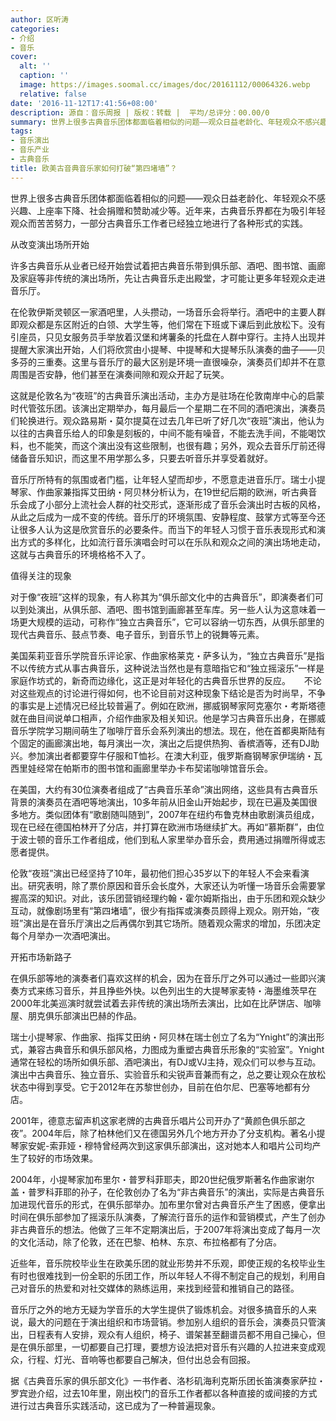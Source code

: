```yaml
---
author: 区听涛
categories:
- 介绍
- 音乐
cover:
  alt: ''
  caption: ''
  image: https://images.soomal.cc/images/doc/20161112/00064326.webp
  relative: false
date: '2016-11-12T17:41:56+08:00'
description: 源自：音乐周报 | 版权：转载 |  平均/总评分：00.00/0
summary: 世界上很多古典音乐团体都面临着相似的问题――观众日益老龄化、年轻观众不感兴趣、上座率下降、社会捐赠和赞助减少等。近年来，古典音乐界都在为吸引年轻观众而苦苦努力，一部分古典音乐工作者已经独立地进行了各种形式的实践。
tags:
- 音乐演出
- 音乐产业
- 古典音乐
title: 欧美古音典音乐家如何打破“第四堵墙”？
---
```


世界上很多古典音乐团体都面临着相似的问题――观众日益老龄化、年轻观众不感兴趣、上座率下降、社会捐赠和赞助减少等。近年来，古典音乐界都在为吸引年轻观众而苦苦努力，一部分古典音乐工作者已经独立地进行了各种形式的实践。

从改变演出场所开始

许多古典音乐从业者已经开始尝试着把古典音乐带到俱乐部、酒吧、图书馆、画廊及家庭等非传统的演出场所，先让古典音乐走出殿堂，才可能让更多年轻观众走进音乐厅。

在伦敦伊斯灵顿区一家酒吧里，人头攒动，一场音乐会将举行。酒吧中的主要人群即观众都是东区附近的白领、大学生等，他们常在下班或下课后到此放松下。没有引座员，只见女服务员手举放着汉堡和烤薯条的托盘在人群中穿行。主持人出现并提醒大家演出开始，人们将欣赏由小提琴、中提琴和大提琴乐队演奏的曲子――贝多芬的三重奏。这里与音乐厅的最大区别是环境一直很噪杂，演奏员们却并不在意周围是否安静，他们甚至在演奏间隙和观众开起了玩笑。

这就是伦敦名为“夜班”的古典音乐演出活动，主办方是驻场在伦敦南岸中心的启蒙时代管弦乐团。该演出定期举办，每月最后一个星期二在不同的酒吧演出，演奏员们轮换进行。观众路易斯・莫尔提莫在过去几年已听了好几次“夜班”演出，他认为以往的古典音乐给人的印象是刻板的，中间不能有噪音，不能去洗手间，不能喝饮料，也不能笑，而这个演出没有这些限制，也很有趣；另外，观众去音乐厅前还得储备音乐知识，而这里不用学那么多，只要去听音乐并享受着就好。

音乐厅所特有的氛围或者门槛，让年轻人望而却步，不愿意走进音乐厅。瑞士小提琴家、作曲家兼指挥艾田纳・阿贝林分析认为，在19世纪后期的欧洲，听古典音乐会成了小部分上流社会人群的社交形式，逐渐形成了音乐会演出时古板的风格，从此之后成为一成不变的传统。音乐厅的环境氛围、安静程度、鼓掌方式等至今还让很多人认为这是欣赏音乐的必要条件。而当下的年轻人习惯于音乐表现形式和演出方式的多样化，比如流行音乐演唱会时可以在乐队和观众之间的演出场地走动，这就与古典音乐的环境格格不入了。

值得关注的现象

对于像“夜班”这样的现象，有人称其为“俱乐部文化中的古典音乐”，即演奏者们可以到处演出，从俱乐部、酒吧、图书馆到画廊甚至车库。另一些人认为这意味着一场更大规模的运动，可称作“独立古典音乐”，它可以容纳一切东西，从俱乐部里的现代古典音乐、鼓点节奏、电子音乐，到音乐节上的锐舞等元素。

美国茱莉亚音乐学院音乐评论家、作曲家格莱克・萨多认为，“独立古典音乐”是指不以传统方式从事古典音乐，这种说法当然也是有意暗指它和“独立摇滚乐”一样是家庭作坊式的，新奇而边缘化，这正是对年轻化的古典音乐世界的反应。
　
不论对这些观点的讨论进行得如何，也不论目前对这种现象下结论是否为时尚早，不争的事实是上述情况已经比较普遍了。例如在欧洲，挪威钢琴家阿克塞尔・考斯塔德就在曲目间说单口相声，介绍作曲家及相关知识。他是学习古典音乐出身，在挪威音乐学院学习期间萌生了咖啡厅音乐会系列演出的想法。现在，他在首都奥斯陆有个固定的画廊演出地，每月演出一次，演出之后提供热狗、香槟酒等，还有DJ助兴。参加演出者都要穿牛仔服和T恤衫。在澳大利亚，俄罗斯裔钢琴家伊瑞纳・瓦西里娃经常在帕斯市的图书馆和画廊里举办卡布契诺咖啡馆音乐会。

在美国，大约有30位演奏者组成了“古典音乐革命”演出网络，这些具有古典音乐背景的演奏员在酒吧等地演出，10多年前从旧金山开始起步，现在已遍及美国很多地方。类似团体有“歌剧随叫随到”，2007年在纽约布鲁克林由歌剧演员组成，现在已经在德国柏林开了分店，并打算在欧洲市场继续扩大。再如“慕斯群”，由位于波士顿的音乐工作者组成，他们到私人家里举办音乐会，费用通过捐赠所得或志愿者提供。

伦敦“夜班”演出已经坚持了10年，最初他们担心35岁以下的年轻人不会来看演出。研究表明，除了票价原因和音乐会长度外，大家还认为听懂一场音乐会需要掌握高深的知识。对此，该乐团营销经理约翰・霍尔姆斯指出，由于乐团和观众缺少互动，就像剧场里有“第四堵墙”，很少有指挥或演奏员顾得上观众。刚开始，“夜班”演出是在音乐厅演出之后再偶尔到其它场所。随着观众需求的增加，乐团决定每个月举办一次酒吧演出。

开拓市场新路子

在俱乐部等地的演奏者们喜欢这样的机会，因为在音乐厅之外可以通过一些即兴演奏方式来练习音乐，并且挣些外快。以色列出生的大提琴家麦特・海墨维茨早在2000年北美巡演时就尝试着去非传统的演出场所去演出，比如在比萨饼店、咖啡屋、朋克俱乐部演出巴赫的作品。

瑞士小提琴家、作曲家、指挥艾田纳・阿贝林在瑞士创立了名为“Ynight”的演出形式，兼容古典音乐和俱乐部风格，力图成为重塑古典音乐形象的“实验室”。Ynight通常在轻松的场所如俱乐部、酒吧演出，有DJ或VJ主持，观众们可以参与互动。演出中古典音乐、独立音乐、实验音乐和尖锐声音兼而有之，总之要让观众在放松状态中得到享受。它于2012年在苏黎世创办，目前在伯尔尼、巴塞等地都有分店。

2001年，德意志留声机这家老牌的古典音乐唱片公司开办了“黄颜色俱乐部之夜”。2004年后，除了柏林他们又在德国另外几个地方开办了分支机构。著名小提琴家安妮-索菲娅・穆特曾经两次到这家俱乐部演出，这对她本人和唱片公司均产生了较好的市场效果。

2004年，小提琴家加布里尔・普罗科菲耶夫，即20世纪俄罗斯著名作曲家谢尔盖・普罗科菲耶的孙子，在伦敦创办了名为“非古典音乐”的演出，实际是古典音乐加进现代音乐的形式，在俱乐部举办。加布里尔曾对古典音乐产生了困惑，便拿出时间在俱乐部参加了摇滚乐队演奏，了解流行音乐的运作和营销模式，产生了创办非古典音乐的想法。他做了三年不定期演出后，于2007年将演出变成了每月一次的文化活动，除了伦敦，还在巴黎、柏林、东京、布拉格都有了分店。

近些年，音乐院校毕业生在欧美乐团的就业形势并不乐观，即使正规的名校毕业生有时也很难找到一份全职的乐团工作，所以年轻人不得不制定自己的规划，利用自己对音乐的热爱和对社交媒体的熟练运用，来找到经营和推销自己的路径。

音乐厅之外的地方无疑为学音乐的大学生提供了锻炼机会。对很多搞音乐的人来说，最大的问题在于演出组织和市场营销。参加别人组织的音乐会，演奏员只管演出，日程表有人安排，观众有人组织，椅子、谱架甚至翻谱员都不用自己操心，但是在俱乐部里，一切都要自己打理，要想方设法把对音乐有兴趣的人拉进来变成观众，行程、灯光、音响等也都要自己解决，但付出总会有回报。

据《古典音乐家的俱乐部文化》一书作者、洛杉矶海利克斯乐团长笛演奏家萨拉・罗宾逊介绍，过去10年里，刚出校门的音乐工作者都以各种直接的或间接的方式进行过古典音乐实践活动，这已成为了一种普遍现象。
